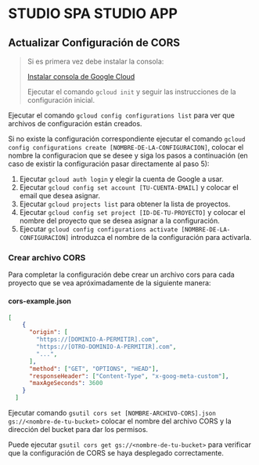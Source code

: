 # STUDIO SPA STUDIO APP

## Actualizar Configuración de CORS

> Si es primera vez debe instalar la consola:
>
> [Instalar consola de Google Cloud](https://cloud.google.com/sdk/docs/install?hl=es-419)
>
> Ejecutar el comando `gcloud init` y seguir las instrucciones de la configuración inicial.

Ejecutar el comando `gcloud config configurations list` para ver que archivos de configuración están creados.

Si no existe la configuración correspondiente ejecutar el comando `gcloud config configurations create [NOMBRE-DE-LA-CONFIGURACION]`, colocar el nombre la configuracion que se desee y siga los pasos a continuación (en caso de existir la configuración pasar directamente al paso 5):

1. Ejecutar `gcloud auth login` y elegir la cuenta de Google a usar.
2. Ejecutar `gcloud config set account [TU-CUENTA-EMAIL]` y colocar el email que desea asignar.
3. Ejecutar `gcloud projects list` para obtener la lista de proyectos.
4. Ejecutar `gcloud config set project [ID-DE-TU-PROYECTO]` y colocar el nombre del proyecto que se desea asignar a la configuración.
5. Ejecutar `gcloud config configurations activate [NOMBRE-DE-LA-CONFIGURACION]` introduzca el nombre de la configuración para activarla.

### Crear archivo CORS

Para completar la configuración debe crear un archivo cors para cada proyecto que se vea apróximadamente de la siguiente manera:

#### cors-example.json

```json
[
    {
      "origin": [
        "https://[DOMINIO-A-PERMITIR].com",
        "https://[OTRO-DOMINIO-A-PERMITIR].com",
        "...",
      ],
      "method": ["GET", "OPTIONS", "HEAD"],
      "responseHeader": ["Content-Type", "x-goog-meta-custom"],
      "maxAgeSeconds": 3600
    }
  ]
```

Ejecutar comando `gsutil cors set [NOMBRE-ARCHIVO-CORS].json gs://<nombre-de-tu-bucket>` colocar el nombre del archivo CORS y la dirección del bucket para dar los permisos.

Puede ejecutar `gsutil cors get gs://<nombre-de-tu-bucket>` para verificar que la configuración de CORS se haya desplegado correctamente.